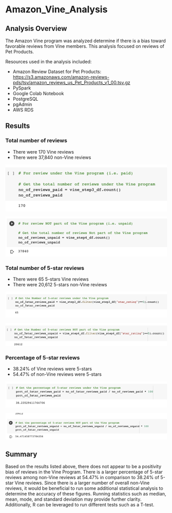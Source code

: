 # Amazon_Vine_Analysis

## Analysis Overview
The Amazon Vine program was analyzed determine if there is a bias toward favorable reviews from Vine members. This analysis focused on reviews of Pet Products. 

Resources used in the analysis included:
- Amazon Review Dataset for Pet Products: https://s3.amazonaws.com/amazon-reviews-pds/tsv/amazon_reviews_us_Pet_Products_v1_00.tsv.gz
- PySpark
- Google Colab Notebook
- PostgreSQL
- pgAdmin
- AWS RDS


## Results
### Total number of reviews

 - There were 170 Vine reviews
 - There were 37,840 non-Vine reviews

![Vine Reviews](https://github.com/RebeccaA79/Amazon_Vine_Analysis/blob/main/images/vine_reviews.png)

![Non-Vine Reviews](https://github.com/RebeccaA79/Amazon_Vine_Analysis/blob/main/images/non-vine_reviews.png)


### Total number of 5-star reviews

 - There were 65 5-stars Vine reviews
 - There were 20,612 5-stars non-Vine reviews

![5-Star Vine](https://github.com/RebeccaA79/Amazon_Vine_Analysis/blob/main/images/five_star_vine.png)

![5-Star Non-Vine](https://github.com/RebeccaA79/Amazon_Vine_Analysis/blob/main/images/five_star_non-vine.png)


### Percentage of 5-star reviews

 - 38.24% of Vine reviews were 5-stars
 - 54.47% of non-Vine reviews were 5-stars

![% 5-Star Vine](https://github.com/RebeccaA79/Amazon_Vine_Analysis/blob/main/images/five_star_%25_vine.png)

![% 5 Star Non-Vine](https://github.com/RebeccaA79/Amazon_Vine_Analysis/blob/main/images/five_star_%25_non-vine.png)

## Summary
Based on the results listed above, there does not appear to be a positivity bias of reviews in the Vine Program. There is a larger percentage of 5-star reviews among non-Vine reviews at 54.47% in comparison to 38.24% of 5-star Vine reviews. Since there is a larger number of overall non-Vine reviews, it would be beneficial to run some additional statistical analysis to determine the accuracy of these figures. Running statistics such as median, mean, mode, and standard deviation may provide further clarity. Additionally, R can be leveraged to run different tests such as a T-test.

